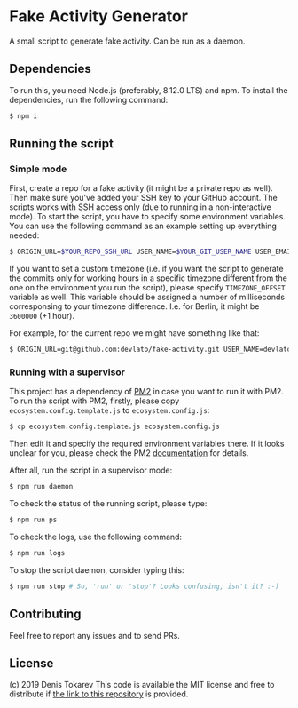 # Fake Activity Generator

A small script to generate fake activity. Can be run as a daemon. 


## Dependencies

To run this, you need Node.js (preferably, 8.12.0 LTS) and npm. To install the dependencies, run the following command:

```sh
$ npm i
```


## Running the script

### Simple mode

First, create a repo for a fake activity (it might be a private repo as well). Then make sure you've added your SSH key to your GitHub account. The scripts works with SSH access only (due to running in a non-interactive mode). To start the script, you have to specify some environment variables. You can use the following command as an example setting up everything needed:

```sh
$ ORIGIN_URL=$YOUR_REPO_SSH_URL USER_NAME=$YOUR_GIT_USER_NAME USER_EMAIL=$YOUR_GIR_USER_EMAIL npm start
```

If you want to set a custom timezone (i.e. if you want the script to generate the commits only for working hours in a specific timezone different from the one on the environment you run the script), please specify `TIMEZONE_OFFSET` variable as well. This variable should be assigned a number of milliseconds corresponsing to your timezone difference. I.e. for Berlin, it might be `3600000` (+1 hour).

For example, for the current repo we might have something like that:

```sh
$ ORIGIN_URL=git@github.com:devlato/fake-activity.git USER_NAME=devlato USER_EMAIL=github@devlato.com TIMEZONE_OFFSET=3600000 npm start
```

### Running with a supervisor

This project has a dependency of [PM2](http://pm2.keymetrics.io/) in case you want to run it with PM2. To run the script with PM2, firstly, please copy `ecosystem.config.template.js` to `ecosystem.config.js`:

```sh
$ cp ecosystem.config.template.js ecosystem.config.js
```

Then edit it and specify the required environment variables there. If it looks unclear for you, please check the PM2 [documentation](http://pm2.keymetrics.io/docs/usage/environment/) for details.

After all, run the script in a supervisor mode:

```sh
$ npm run daemon
```

To check the status of the running script, please type:

```sh
$ npm run ps
```

To check the logs, use the following command:

```sh
$ npm run logs
```

To stop the script daemon, consider typing this:

```sh
$ npm run stop # So, 'run' or 'stop'? Looks confusing, isn't it? :-)
```


## Contributing

Feel free to report any issues and to send PRs.


## License

(c) 2019 Denis Tokarev 
This code is available the MIT license and free to distribute if [the link to this repository](https://github.com/devlato/fake-activity-generator) is provided.

